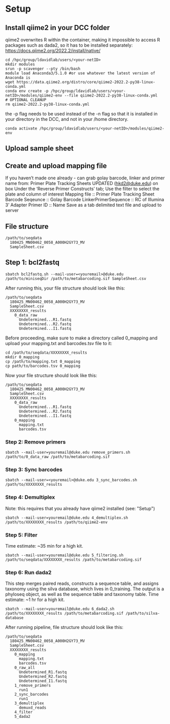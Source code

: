 
# Setup
## Install qiime2 in your DCC folder
qiime2 overwrites R within the container, making it impossible to access R packages such as dada2, so it has to be installed separately: https://docs.qiime2.org/2022.2/install/native/
```{bash}
cd /hpc/group/ldavidlab/users/<your-netID>
mkdir modules
srun -p scavenger --pty /bin/bash
module load Anaconda3/5.1.0 #or use whatever the latest version of Anaconda is
wget https://data.qiime2.org/distro/core/qiime2-2022.2-py38-linux-conda.yml
conda env create -p /hpc/group/ldavidlab/users/<your-netID>/modules/qiime2-env --file qiime2-2022.2-py38-linux-conda.yml
# OPTIONAL CLEANUP
rm qiime2-2022.2-py38-linux-conda.yml
```

the -p flag needs to be used instead of the -n flag so that it is installed in your directory in the DCC, and not in your /home directory.
```{bash}
conda activate /hpc/group/ldavidlab/users/<your-netID>/modules/qiime2-env
```

## Upload sample sheet

## Create and upload mapping file
If you haven’t made one already - can grab golay barcode, linker and primer name from:
Primer Plate Tracking Sheets UPDATED (hkd2@duke.edu) on box
Under the ‘Reverse Primer Constructs’ tab; Use the filter to select the plate and column of
interest
Mapping file :: Primer Plate Tracking Sheet
Barcode Seqeunce :: Golay Barcode
LinkerPrimerSequence :: RC of Illumina 3’ Adapter
Primer ID :: Name
Save as a tab delimited text file and upload to server

## File structure
```
/path/to/seqdata
  180425_MN00462_0058_A000H2GY73_MV
  SampleSheet.csv
```
## Step 1: bcl2fastq
```{bash}
sbatch bcl2fastq.sh --mail-user=<youremail>@duke.edu /path/to/miniseqDir /path/to/metabarcoding.sif SampleSheet.csv
```
After running this, your file structure should look like this:
```
/path/to/seqdata
  180425_MN00462_0058_A000H2GY73_MV
  SampleSheet.csv
  XXXXXXXX_results
    0_data_raw
      Undetermined...R1.fastq
      Undetermined...R2.fastq
      Undetermined...I1.fastq
```

Before proceeding, make sure to make a directory called 0_mapping and upload your mapping.txt and barcodes.tsv file to it:
```
cd /path/to/seqdata/XXXXXXXX_results
mkdir 0_mapping
cp /path/to/mapping.txt 0_mapping
cp path/to/barcodes.tsv 0_mapping
```

Now your file structure should look like this:
```
/path/to/seqdata
  180425_MN00462_0058_A000H2GY73_MV
  SampleSheet.csv
  XXXXXXXX_results
    0_data_raw
      Undetermined...R1.fastq
      Undetermined...R2.fastq
      Undetermined...I1.fastq
    0_mapping
      mapping.txt
      barcodes.tsv
```

### Step 2: Remove primers
```{bash}
sbatch --mail-user=youremail@duke.edu remove_primers.sh /path/to/0_data_raw /path/to/metabarcoding.sif
```

### Step 3: Sync barcodes

```
sbatch --mail-user=<youremail>@duke.edu 3_sync_barcodes.sh /path/to/XXXXXXXX_results 
```

### Step 4: Demultiplex

Note: this requires that you already have qiime2 installed (see: "Setup")
```
sbatch --mail-user=youremail@duke.edu 4_demultiplex.sh /path/to/XXXXXXXX_results /path/to/qiime2-env
```

### Step 5: Filter
Time estimate: ~35 min for a high kit.
```
sbatch --mail-user=youremail@duke.edu 5_filtering.sh /path/to/seqdata/XXXXXXXX_results /path/to/metabarcoding.sif
```

### Step 6: Run dada2
This step merges paired reads, constructs a sequence table, and assigns taxonomy using the silva database, which lives in 0_training. The output is a phyloseq object, as well as the sequence table and taxonomy table. Time estimate: ~1 hr for a high kit.

```
sbatch --mail-user=youremail@duke.edu 6_dada2.sh /path/to/XXXXXXXX_results /path/to/metabarcoding.sif /path/to/silva-database
```

After running pipeline, file structure should look like this:

```
/path/to/seqdata
  180425_MN00462_0058_A000H2GY73_MV
  SampleSheet.csv
  XXXXXXXX_results
    0_mapping
      mapping.txt
      barcodes.tsv
    0_raw_all
      Undetermined_R1.fastq
      Undetermined_R2.fastq
      Undetermined_I1.fastq
    1_remove_primers
      run1
    2_sync_barcodes
      run1
    3_demultiplex
      demuxd_reads
    4_filter
    5_dada2
    
```

